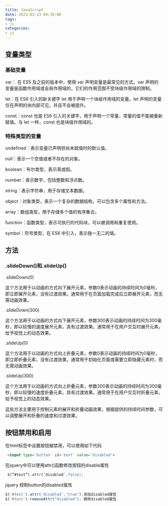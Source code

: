 ```yaml
---
title: JavaScript
date: 2023-03-13 09:30:00
tags:
- js
categories:
- js
---
```



## 变量类型

### 基础变量

var： 在 ES5 及之前的版本中，使用 var 声明变量是最常见的方式。var 声明的变量是函数作用域或全局作用域的，它们的作用范围不受块级作用域的限制。

let：在 ES6 引入的新关键字 let 用于声明一个块级作用域的变量。let 声明的变量仅在声明的块内部可见，并且不会被提升。

const：const 也是 ES6 引入的关键字，用于声明一个常量，常量的值不能被重新赋值。与 let 一样，const 也是块级作用域的。


### 特殊类型的变量

undefined：表示变量已声明但尚未赋值时的默认值。

null：表示一个空值或者不存在的对象。

boolean：布尔类型，表示真或假。

number：表示数字，包括整数和浮点数。

string：表示字符串，用于存储文本数据。

object：对象类型，表示一个复杂的数据结构，可以包含多个属性和方法。

array：数组类型，用于存储多个值的有序集合。

function：函数类型，表示可执行的代码块，可以被调用和重复使用。

symbol：符号类型，在 ES6 中引入，表示独一无二的值。




## 方法

### .slideDown()和.slideUp()

.slideDown(0)

这个方法用于以动画的方式向下展开元素，参数0表示动画的持续时间为0毫秒，即立即展开元素，没有过渡效果。通常用于在页面加载完成后立即展开元素，而无需动画效果。

.slideDown(300)

这个方法用于以动画的方式向下展开元素，参数300表示动画的持续时间为300毫秒，即以较慢的速度展开元素，具有过渡效果。通常用于在用户交互时展开元素，给予视觉上的动态效果。

.slideUp(0)

这个方法用于以动画的方式向上折叠元素，参数0表示动画的持续时间为0毫秒，即立即折叠元素，没有过渡效果。通常用于初始化页面或需要立即隐藏元素时，而无需动画效果。

.slideUp(300)

这个方法用于以动画的方式向上折叠元素，参数300表示动画的持续时间为300毫秒，即以较慢的速度折叠元素，具有过渡效果。通常用于在用户交互时折叠元素，给予视觉上的动态效果。

这些方法主要用于控制元素的展开和折叠动画效果，根据提供的持续时间参数，可以调整展开和折叠的速度和过渡效果。


## 按钮禁用和启用

在html标签中设置按钮被禁用，可以使用如下代码
```html
 <input type='button' id='test' value='disabled'>
```
在jquery中可以使用attr()函数修改按钮的disable属性
```javascript
 $(“#test”).attr(‘disabled',false);
```
jquery 控制button的disabled属性

```javascript
$('#test').attr('disabled',"true");添加disabled属性
$('#test').removeAttr("disabled"); 移除disabled属性 
```